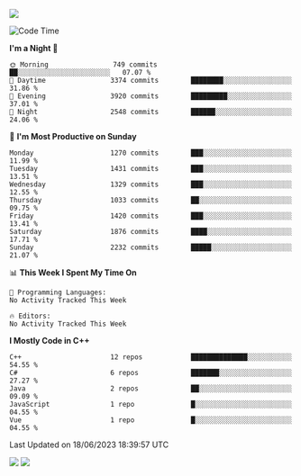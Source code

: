 ![](https://komarev.com/ghpvc/?username=lilpidgey&color=red)
<!--START_SECTION:waka-->
![Code Time](http://img.shields.io/badge/Code%20Time-1%2C491%20hrs%2018%20mins-blue)

**I'm a Night 🦉** 

```text
🌞 Morning                749 commits         ██░░░░░░░░░░░░░░░░░░░░░░░   07.07 % 
🌆 Daytime                3374 commits        ████████░░░░░░░░░░░░░░░░░   31.86 % 
🌃 Evening                3920 commits        █████████░░░░░░░░░░░░░░░░   37.01 % 
🌙 Night                  2548 commits        ██████░░░░░░░░░░░░░░░░░░░   24.06 % 
```
📅 **I'm Most Productive on Sunday** 

```text
Monday                   1270 commits        ███░░░░░░░░░░░░░░░░░░░░░░   11.99 % 
Tuesday                  1431 commits        ███░░░░░░░░░░░░░░░░░░░░░░   13.51 % 
Wednesday                1329 commits        ███░░░░░░░░░░░░░░░░░░░░░░   12.55 % 
Thursday                 1033 commits        ██░░░░░░░░░░░░░░░░░░░░░░░   09.75 % 
Friday                   1420 commits        ███░░░░░░░░░░░░░░░░░░░░░░   13.41 % 
Saturday                 1876 commits        ████░░░░░░░░░░░░░░░░░░░░░   17.71 % 
Sunday                   2232 commits        █████░░░░░░░░░░░░░░░░░░░░   21.07 % 
```


📊 **This Week I Spent My Time On** 

```text
💬 Programming Languages: 
No Activity Tracked This Week

🔥 Editors: 
No Activity Tracked This Week
```

**I Mostly Code in C++** 

```text
C++                      12 repos            ██████████████░░░░░░░░░░░   54.55 % 
C#                       6 repos             ███████░░░░░░░░░░░░░░░░░░   27.27 % 
Java                     2 repos             ██░░░░░░░░░░░░░░░░░░░░░░░   09.09 % 
JavaScript               1 repo              █░░░░░░░░░░░░░░░░░░░░░░░░   04.55 % 
Vue                      1 repo              █░░░░░░░░░░░░░░░░░░░░░░░░   04.55 % 
```




 Last Updated on 18/06/2023 18:39:57 UTC
<!--END_SECTION:waka-->
![](https://hit.yhype.me/github/profile?user_id=42968544)
![](https://komarev.com/ghpvc/?lilpidgey)
